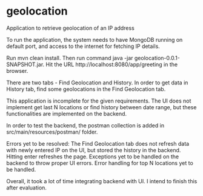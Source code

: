 # geolocation
Application to retrieve geolocation of an IP address

To run the application, the system needs to have MongoDB running on default port, and access to the internet for fetching IP details.

Run mvn clean install. Then run command java -jar geolocation-0.0.1-SNAPSHOT.jar. Hit the URL http://localhost:8080/app/greeting in the browser.

There are two tabs - Find Geolocation and History. In order to get data in History tab, find some geolocations in the Find Geolocation tab.

This application is incomplete for the given requirements. The UI does not implement get last N locations or find history between date range, but these functionalities are implemented on the backend.

In order to test the backend, the postman collection is added in src/main/resources/postman/ folder.

Errors yet to be resolved:
The Find Geolocation tab does not refresh data with newly entered IP on the UI, but stored the history in the backend.
Hitting enter refreshes the page.
Exceptions yet to be handled on the backend to throw proper UI errors.
Error handling for top N locations yet to be handled.

Overall, it took a lot of time integrating backend with UI. I intend to finish this after evaluation.

